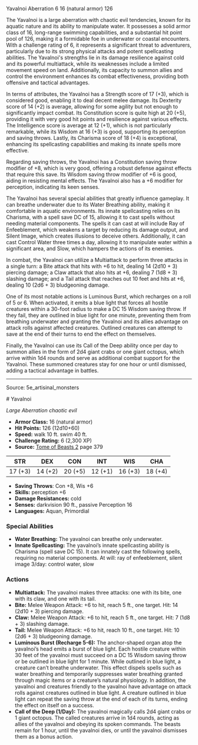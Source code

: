 <MonsterName/>Yavalnoi</MonsterName>
<CreatureType/>Aberration</CreatureType>
<CR/>6</CR>
<AC/>16 (natural armor)</AC>
<HP/>126</HP>
<summary>The Yavalnoi is a large aberration with chaotic evil tendencies, known for its aquatic nature and its ability to manipulate water. It possesses a solid armor class of 16, long-range swimming capabilities, and a substantial hit point pool of 126, making it a formidable foe in underwater or coastal encounters. With a challenge rating of 6, it represents a significant threat to adventurers, particularly due to its strong physical attacks and potent spellcasting abilities. The Yavalnoi's strengths lie in its damage resilience against cold and its powerful multiattack, while its weaknesses include a limited movement speed on land. Additionally, its capacity to summon allies and control the environment enhances its combat effectiveness, providing both offensive and tactical advantages.</summary>

<detail>

In terms of attributes, the Yavalnoi has a Strength score of 17 (+3), which is considered good, enabling it to deal decent melee damage. Its Dexterity score of 14 (+2) is average, allowing for some agility but not enough to significantly impact combat. Its Constitution score is quite high at 20 (+5), providing it with very good hit points and resilience against various effects. The Intelligence score is average at 12 (+1), which is not particularly remarkable, while its Wisdom at 16 (+3) is good, supporting its perception and saving throws. Lastly, its Charisma score of 18 (+4) is exceptional, enhancing its spellcasting capabilities and making its innate spells more effective.

Regarding saving throws, the Yavalnoi has a Constitution saving throw modifier of +8, which is very good, offering a robust defense against effects that require this save. Its Wisdom saving throw modifier of +6 is good, aiding in resisting mental effects. The Yavalnoi also has a +6 modifier for perception, indicating its keen senses.

The Yavalnoi has several special abilities that greatly influence gameplay. It can breathe underwater due to its Water Breathing ability, making it comfortable in aquatic environments. Its innate spellcasting relies on its Charisma, with a spell save DC of 15, allowing it to cast spells without needing material components. The spells it can cast at will include Ray of Enfeeblement, which weakens a target by reducing its damage output, and Silent Image, which creates illusions to deceive others. Additionally, it can cast Control Water three times a day, allowing it to manipulate water within a significant area, and Slow, which hampers the actions of its enemies.

In combat, the Yavalnoi can utilize a Multiattack to perform three attacks in a single turn: a Bite attack that hits with +6 to hit, dealing 14 (2d10 + 3) piercing damage; a Claw attack that also hits at +6, dealing 7 (1d8 + 3) slashing damage; and a Tail attack that reaches out 10 feet and hits at +6, dealing 10 (2d6 + 3) bludgeoning damage. 

One of its most notable actions is Luminous Burst, which recharges on a roll of 5 or 6. When activated, it emits a blue light that forces all hostile creatures within a 30-foot radius to make a DC 15 Wisdom saving throw. If they fail, they are outlined in blue light for one minute, preventing them from breathing underwater and granting the Yavalnoi and its allies advantage on attack rolls against affected creatures. Outlined creatures can attempt to save at the end of their turns to end the effect on themselves.

Finally, the Yavalnoi can use its Call of the Deep ability once per day to summon allies in the form of 2d4 giant crabs or one giant octopus, which arrive within 1d4 rounds and serve as additional combat support for the Yavalnoi. These summoned creatures stay for one hour or until dismissed, adding a tactical advantage in battles.</detail>



---

Source: 5e_artisinal_monsters

<statblock>
# Yavalnoi

*Large* *Aberration* *chaotic evil*

- **Armor Class:** 16 (natural armor)
- **Hit Points:** 126 (12d10+60)
- **Speed:** walk 10 ft. swim 40 ft.
- **Challenge Rating:** 6 (2,300 XP)
- **Source:** [Tome of Beasts 2](https://koboldpress.com/kpstore/product/tome-of-beasts-2-for-5th-edition) page 379

| STR | DEX | CON | INT | WIS | CHA |
| --- | --- | --- | --- | --- | --- |
| 17 (+3) | 14 (+2) | 20 (+5) | 12 (+1) | 16 (+3) | 18 (+4) |

- **Saving Throws**: Con +8, Wis +6
- **Skills:** perception +6
- **Damage Resistances:** cold
- **Senses:** darkvision 90 ft., passive Perception 16
- **Languages:** Aquan, Primordial

### Special Abilities

- **Water Breathing:** The yavalnoi can breathe only underwater.
- **Innate Spellcasting:** The yavalnoi’s innate spellcasting ability is Charisma (spell save DC 15). It can innately cast the following spells, requiring no material components.
At will: ray of enfeeblement, silent image
3/day: control water, slow

### Actions

- **Multiattack:** The yavalnoi makes three attacks: one with its bite, one with its claw, and one with its tail.
- **Bite:** Melee Weapon Attack: +6 to hit, reach 5 ft., one target. Hit: 14 (2d10 + 3) piercing damage.
- **Claw:** Melee Weapon Attack: +6 to hit, reach 5 ft., one target. Hit: 7 (1d8 + 3) slashing damage.
- **Tail:** Melee Weapon Attack: +6 to hit, reach 10 ft., one target. Hit: 10 (2d6 + 3) bludgeoning damage.
- **Luminous Burst (Recharge 5-6):** The anchor-shaped organ atop the yavalnoi’s head emits a burst of blue light. Each hostile creature within 30 feet of the yavalnoi must succeed on a DC 15 Wisdom saving throw or be outlined in blue light for 1 minute. While outlined in blue light, a creature can’t breathe underwater. This effect dispels spells such as water breathing and temporarily suppresses water breathing granted through magic items or a creature’s natural physiology. In addition, the yavalnoi and creatures friendly to the yavalnoi have advantage on attack rolls against creatures outlined in blue light. A creature outlined in blue light can repeat the saving throw at the end of each of its turns, ending the effect on itself on a success.
- **Call of the Deep (1/Day):** The yavalnoi magically calls 2d4 giant crabs or 1 giant octopus. The called creatures arrive in 1d4 rounds, acting as allies of the yavalnoi and obeying its spoken commands. The beasts remain for 1 hour, until the yavalnoi dies, or until the yavalnoi dismisses them as a bonus action.


</statblock>


